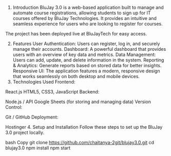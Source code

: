 1. Introduction
BluJay 3.0 is a web-based application built to manage and automate course registrations, allowing students to sign up for IT courses offered by BluJay Technologies. It provides an intuitive and seamless experience for users who are looking to register for courses.

The project has been deployed live at BluJayTech for easy access.

2. Features
User Authentication: Users can register, log in, and securely manage their accounts.
Dashboard: A powerful dashboard that provides users with an overview of key data and metrics.
Data Management: Users can add, update, and delete information in the system.
Reporting & Analytics: Generate reports based on stored data for better insights.
Responsive UI: The application features a modern, responsive design that works seamlessly on both desktop and mobile devices.
3. Technologies Used
Frontend:

React.js
HTML5, CSS3, JavaScript
Backend:

Node.js / API
Google Sheets (for storing and managing data)
Version Control:

Git / GitHub
Deployment:

Hostinger
4. Setup and Installation
Follow these steps to set up the BluJay 3.0 project locally.

bash
Copy
git clone https://github.com/chaitanya-2git/blujay3.0.git
cd blujay3.0
npm install
npm start
